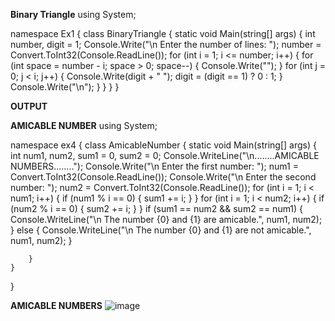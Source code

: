 **Binary Triangle**
using System;

namespace  Ex1
{
    class BinaryTriangle
    {
        static void Main(string[] args)
        {
            int number, digit = 1;
            Console.Write("\n Enter the number of lines: ");
            number = Convert.ToInt32(Console.ReadLine());
            for (int i = 1; i <= number; i++)
            {
                for (int space = number - i; space > 0; space--)
                {
                    Console.Write("");
                }
                for (int j = 0; j < i; j++)
                {
                    Console.Write(digit + " ");
                    digit = (digit == 1) ? 0 : 1;
                }
                Console.Write("\n");
            }
        }
    }
}

**OUTPUT**





**AMICABLE NUMBER**
using System;

namespace ex4
{
    class AmicableNumber
    {
        static void Main(string[] args)
        {
            int num1, num2, sum1 = 0, sum2 = 0;
            Console.WriteLine("\n........AMICABLE NUMBERS........");
            Console.Write("\n Enter the first number: ");
            num1 = Convert.ToInt32(Console.ReadLine());
            Console.Write("\n Enter the second number: ");
            num2 = Convert.ToInt32(Console.ReadLine());
            for (int i = 1; i < num1; i++)
            {
                if (num1 % i == 0)
                {
                    sum1 += i;
                }
            }
            for (int i = 1; i < num2; i++)
            {
                if (num2 % i == 0)
                {
                    sum2 += i;
                }
            }
            if (sum1 == num2 && sum2 == num1)
            {
                Console.WriteLine("\n The number {0} and {1} are amicable.", num1, num2);
            }
            else
            {
                Console.WriteLine("\n The number {0} and {1} are not amicable.", num1, num2);
            }

        }
    }
}

**AMICABLE NUMBERS**
![image](https://user-images.githubusercontent.com/97940850/154425457-4d3bc1d3-a81d-4081-9b7d-4f8957e5ea39.png)





